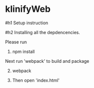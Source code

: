 # klinifyWeb

#h1 Setup instruction 

#h2 Installing all the depdencencies. 

Please run 

1. npm install

Next run 'webpack' to build and package

2. webpack 

3. Then open 'index.html' 



